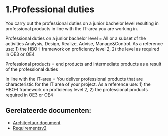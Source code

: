 # 1.Professional duties

You carry out the professional duties on a junior bachelor level resulting in professional products in line with the IT-area you are working in.

Professional duties on a junior bachelor level = All or a subset of the activities Analysis, Design, Realize, Advise, Manage&Control. As a reference use: 1) the HBO-I framework on proficiency level 2, 2) the level as required in OE3 or OE4

Professional products = end products and intermediate products as a result of the professional duties

In line with the IT-area =  You deliver professional products that are characteristic for the IT area of your project. As a reference use: 1) the HBO-I framework on proficiency level 2, 2) the professional products required in OE3 or OE4


## Gerelateerde documenten:

- [Architectuur document](https://github.com/Frenske-tech/PortfolioInternship/blob/main/Design/ArchitectuurDocument.md, "ArchitectuurDocument")
- [Requirementsv2](https://github.com/Frenske-tech/PortfolioInternship/blob/main/Analyse/Requirementsv2.md, "Requirementsv2")
